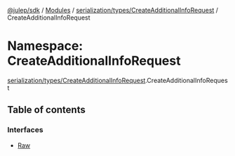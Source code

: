 [@julep/sdk](../README.md) / [Modules](../modules.md) / [serialization/types/CreateAdditionalInfoRequest](serialization_types_CreateAdditionalInfoRequest.md) / CreateAdditionalInfoRequest

# Namespace: CreateAdditionalInfoRequest

[serialization/types/CreateAdditionalInfoRequest](serialization_types_CreateAdditionalInfoRequest.md).CreateAdditionalInfoRequest

## Table of contents

### Interfaces

- [Raw](../interfaces/serialization_types_CreateAdditionalInfoRequest.CreateAdditionalInfoRequest.Raw.md)
